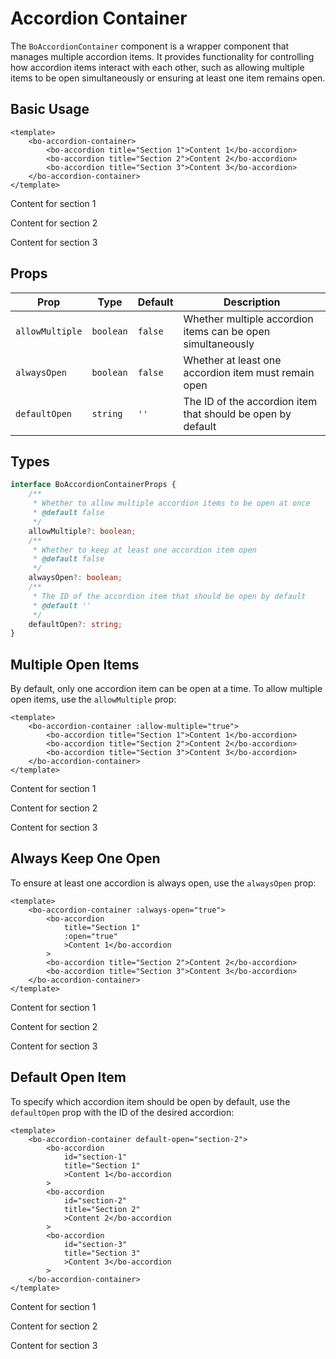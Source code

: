 <script setup>
import { BoAccordion, BoAccordionContainer } from '@/components/bo-accordion';
</script>

# Accordion Container

The `BoAccordionContainer` component is a wrapper component that manages multiple accordion items. It provides functionality for controlling how accordion items interact with each other, such as allowing multiple items to be open simultaneously or ensuring at least one item remains open.

## Basic Usage

```vue
<template>
	<bo-accordion-container>
		<bo-accordion title="Section 1">Content 1</bo-accordion>
		<bo-accordion title="Section 2">Content 2</bo-accordion>
		<bo-accordion title="Section 3">Content 3</bo-accordion>
	</bo-accordion-container>
</template>
```

<bo-accordion-container>
	<bo-accordion title="Section 1">
		<p>Content for section 1</p>
	</bo-accordion>
	<bo-accordion title="Section 2">
		<p>Content for section 2</p>
	</bo-accordion>
	<bo-accordion title="Section 3">
		<p>Content for section 3</p>
	</bo-accordion>
</bo-accordion-container>

## Props

| Prop            | Type      | Default | Description                                                 |
| --------------- | --------- | ------- | ----------------------------------------------------------- |
| `allowMultiple` | `boolean` | `false` | Whether multiple accordion items can be open simultaneously |
| `alwaysOpen`    | `boolean` | `false` | Whether at least one accordion item must remain open        |
| `defaultOpen`   | `string`  | `''`    | The ID of the accordion item that should be open by default |

## Types

```ts
interface BoAccordionContainerProps {
	/**
	 * Whether to allow multiple accordion items to be open at once
	 * @default false
	 */
	allowMultiple?: boolean;
	/**
	 * Whether to keep at least one accordion item open
	 * @default false
	 */
	alwaysOpen?: boolean;
	/**
	 * The ID of the accordion item that should be open by default
	 * @default ''
	 */
	defaultOpen?: string;
}
```

## Multiple Open Items

By default, only one accordion item can be open at a time. To allow multiple open items, use the `allowMultiple` prop:

```vue
<template>
	<bo-accordion-container :allow-multiple="true">
		<bo-accordion title="Section 1">Content 1</bo-accordion>
		<bo-accordion title="Section 2">Content 2</bo-accordion>
		<bo-accordion title="Section 3">Content 3</bo-accordion>
	</bo-accordion-container>
</template>
```

<bo-accordion-container :allow-multiple="true">
	<bo-accordion title="Section 1">
		<p>Content for section 1</p>
	</bo-accordion>
	<bo-accordion title="Section 2">
		<p>Content for section 2</p>
	</bo-accordion>
	<bo-accordion title="Section 3">
		<p>Content for section 3</p>
	</bo-accordion>
</bo-accordion-container>

## Always Keep One Open

To ensure at least one accordion is always open, use the `alwaysOpen` prop:

```vue
<template>
	<bo-accordion-container :always-open="true">
		<bo-accordion
			title="Section 1"
			:open="true"
			>Content 1</bo-accordion
		>
		<bo-accordion title="Section 2">Content 2</bo-accordion>
		<bo-accordion title="Section 3">Content 3</bo-accordion>
	</bo-accordion-container>
</template>
```

<bo-accordion-container :always-open="true">
	<bo-accordion title="Section 1" :open="true">
		<p>Content for section 1</p>
	</bo-accordion>
	<bo-accordion title="Section 2">
		<p>Content for section 2</p>
	</bo-accordion>
	<bo-accordion title="Section 3">
		<p>Content for section 3</p>
	</bo-accordion>
</bo-accordion-container>

## Default Open Item

To specify which accordion item should be open by default, use the `defaultOpen` prop with the ID of the desired accordion:

```vue
<template>
	<bo-accordion-container default-open="section-2">
		<bo-accordion
			id="section-1"
			title="Section 1"
			>Content 1</bo-accordion
		>
		<bo-accordion
			id="section-2"
			title="Section 2"
			>Content 2</bo-accordion
		>
		<bo-accordion
			id="section-3"
			title="Section 3"
			>Content 3</bo-accordion
		>
	</bo-accordion-container>
</template>
```

<bo-accordion-container default-open="section-2">
	<bo-accordion id="section-1" title="Section 1">
		<p>Content for section 1</p>
	</bo-accordion>
	<bo-accordion id="section-2" title="Section 2">
		<p>Content for section 2</p>
	</bo-accordion>
	<bo-accordion id="section-3" title="Section 3">
		<p>Content for section 3</p>
	</bo-accordion>
</bo-accordion-container>
